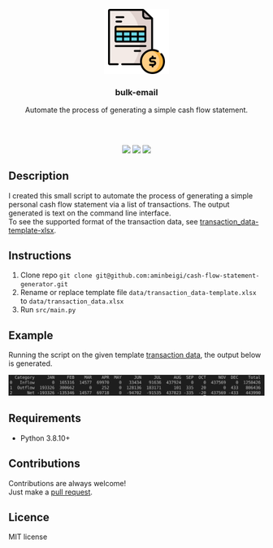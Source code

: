 <p align="center">
<img src="images\logo.png" width="128" height="128"/>
<br/>
<h3 align="center">bulk-email</h3>
<p align="center">Automate the process of generating a simple cash flow statement.</p>
<h2></h2>
</p>
<br />

<p align="center">
<a href="../../issues"><img src="https://img.shields.io/github/issues/aminbeigi/cash-flow-statement-generator.svg?style=flat-square" /></a>
<a href="../../pulls"><img src="https://img.shields.io/github/issues-pr/aminbeigi/cash-flow-statement-generator.svg?style=flat-square" /></a>
<img src="https://img.shields.io/github/license/aminbeigi/cash-flow-statement-generator?style=flat-square">
</p>

## Description
I created this small script to automate the process of generating a simple personal cash flow statement via a list of transactions. The output generated is text on the command line interface.  
To see the supported format of the transaction data, see [transaction_data-template-xlsx](/data/transaction_data-template.xlsx).

## Instructions
1. Clone repo `git clone git@github.com:aminbeigi/cash-flow-statement-generator.git`
2. Rename or replace template file `data/transaction_data-template.xlsx` to `data/transaction_data.xlsx`
3. Run `src/main.py`

## Example
Running the script on the given template [transaction data](/data/transaction_data-template.xlsx), the output below is generated.

<img src="images\example.png"/>

## Requirements
* Python 3.8.10+

## Contributions
Contributions are always welcome!  
Just make a [pull request](../../pulls).

## Licence
MIT license
